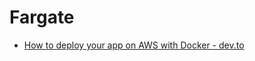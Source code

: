 # Fargate

- [How to deploy your app on AWS with Docker - dev.to](https://dev.to/edgargonzalez525/how-to-deploy-your-app-on-aws-with-docker-1gfp)
